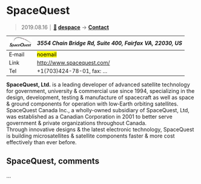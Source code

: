 # SpaceQuest
> 2019.08.16 ┊ **[🚀](../index/index.md) [despace](index.md)** → **[Contact](contact.md)**

|[![](f/contact/s/spacequest_logo1_thumb.jpg)](f/contact/s/spacequest_logo1.png)|*3554 Chain Bridge Rd, Suite 400, Fairfax VA, 22030, US*|
|:--|:--|
|E‑mail| <mark>noemail</mark> |
|Link| <http://www.spacequest.com/> |
|Tel| +1(703)424-78-01, fax: … |

**SpaceQuest, Ltd.** is a leading developer of advanced satellite technology for government, university & commercial use since 1994, specializing in the design, development, testing & manufacture of spacecraft as well as space & ground components for operation with low‑Earth orbiting satellites.  
SpaceQuest Canada Inc., a wholly-owned subsidiary of SpaceQuest, Ltd, was established as a Canadian Corporation in 2001 to better serve government & private organizations throughout Canada.  
Through innovative designs & the latest electronic technology, SpaceQuest is building microsatellites & satellite components faster & more cost effectively than ever before.


<p style="page-break-after:always"> </p>

## SpaceQuest, comments

…

